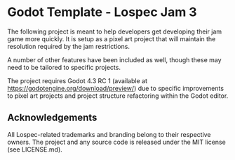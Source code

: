 # Godot Template - Lospec Jam 3
The following project is meant to help developers get developing their jam game more quickly. It is setup as a pixel art project that will maintain the resolution required by the jam restrictions.

A number of other features have been included as well, though these may need to be tailored to specific projects.

The project requires Godot 4.3 RC 1 (available at https://godotengine.org/download/preview/) due to specific improvements to pixel art projects and project structure refactoring within the Godot editor.

## Acknowledgements
All Lospec-related trademarks and branding belong to their respective owners.
The project and any source code is released under the MIT license (see LICENSE.md).
